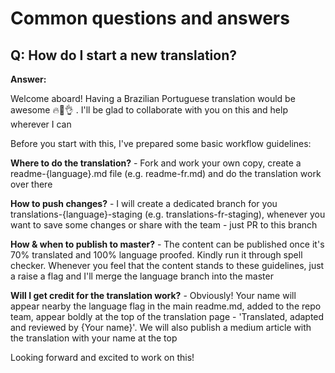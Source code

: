 # Common questions and answers

## Q: How do I start a new translation?

**Answer:** 

Welcome aboard! Having a Brazilian Portuguese translation would be awesome 🔥🌈👌 . I'll be glad to collaborate with you on this and help wherever I can

Before you start with this, I've prepared some basic workflow guidelines:

**Where to do the translation?** - Fork and work your own copy, create a readme-{language}.md file (e.g. readme-fr.md) and do the translation work over there

**How to push changes?** - I will create a dedicated branch for you translations-{language}-staging (e.g. translations-fr-staging), whenever you want to save some changes or share with the team - just PR to this branch

**How & when to publish to master?** - The content can be published once it's 70% translated and 100% language proofed. Kindly run it through spell checker. Whenever you feel that the content stands to these guidelines, just a raise a flag and I'll merge the language branch into the master

**Will I get credit for the translation work?** - Obviously! Your name will appear nearby the language flag in the main readme.md, added to the repo team, appear boldly at the top of the translation page - 'Translated, adapted and reviewed by {Your name}'. We will also publish a medium article with the translation with your name at the top

Looking forward and excited to work on this!
